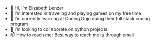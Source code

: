 - 👋 Hi, I’m Elizabeth Lenzer
- 👀 I’m interested in traveling and playing games on my free time
- 🌱 I’m currently learning at Coding Dojo doing their full stack coding program
- 💞️ I’m looking to collaborate on python projects
- 📫 How to reach me: Best way to reach me is through email

<!---
queenelizabethb/queenelizabethb is a ✨ special ✨ repository because its `README.md` (this file) appears on your GitHub profile.
You can click the Preview link to take a look at your changes.
--->
